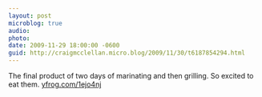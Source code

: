```yaml
---
layout: post
microblog: true
audio: 
photo: 
date: 2009-11-29 18:00:00 -0600
guid: http://craigmcclellan.micro.blog/2009/11/30/t6187854294.html
---
```

The final product of two days of marinating and then grilling. So excited to eat them.  [yfrog.com/1ejo4nj](http://yfrog.com/1ejo4nj)
